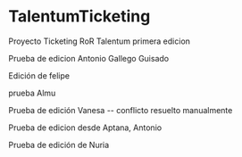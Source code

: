 # TalentumTicketing
Proyecto Ticketing RoR Talentum primera edicion

Prueba de edicion Antonio Gallego Guisado

Edición de felipe

prueba Almu

Prueba de edición Vanesa -- conflicto resuelto manualmente

Prueba de edicion desde Aptana, Antonio

Prueba de edición de Nuria
